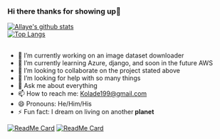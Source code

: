 ### Hi there thanks for showing up👋


[![Allaye's github stats](https://github-readme-stats.vercel.app/api?username=allaye&show_icons=true&theme=vue-dark)](https://github.com/allaye/github-readme-stats&count_private=true)
</br>
[![Top Langs](https://github-readme-stats.vercel.app/api/top-langs/?username=allaye&show_icons=true&theme=vue-dark)](https://github.com/allaye/github-readme-stats)
</br>
</br>

- 🔭 I’m currently working on an image dataset downloader
- 🌱 I’m currently learning Azure, django, and soon in the future AWS
- 👯 I’m looking to collaborate on the project stated above
- 🤔 I’m looking for help with so many things
- 💬 Ask me about everything 
- 📫 How to reach me: Kolade199@gmail.com
- 😄 Pronouns: He/Him/His
- ⚡ Fun fact: I dream on living on another<b> planet </b>

[![ReadMe Card](https://github-readme-stats.vercel.app/api/pin/?username=allaye&repo=github.com/Allaye/Avirs-Final-Year-Project)](https://github.com/allaye/github-readme-stats)
[![ReadMe Card](https://github-readme-stats.vercel.app/api/pin/?username=allaye&repo=github-readme-stats)](https://github.com/allaye/github-readme-stats)
